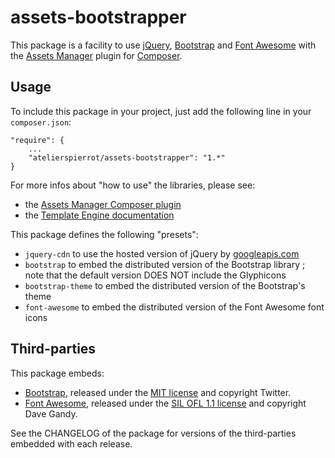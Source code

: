 assets-bootstrapper
===================

This package is a facility to use [jQuery](http://jquery.com/), [Bootstrap](http://getbootstrap.com/) and
[Font Awesome](http://fortawesome.github.io/Font-Awesome/) with the
[Assets Manager](http://github.com/atelierspierrot/assets-manager) plugin
for [Composer](http://getcomposer.org/).


## Usage

To include this package in your project, just add the following line in your `composer.json`:

    "require": {
        ...
        "atelierspierrot/assets-bootstrapper": "1.*"
    }

For more infos about "how to use" the libraries, please see:

-   the [Assets Manager Composer plugin](https://github.com/atelierspierrot/assets-manager)
-   the [Template Engine documentation](https://github.com/atelierspierrot/templatengine)


This package defines the following "presets":

- `jquery-cdn` to use the hosted version of jQuery by [googleapis.com](http://googleapis.com/)
- `bootstrap` to embed the distributed version of the Bootstrap library ; note that the default version DOES NOT include the Glyphicons
- `bootstrap-theme` to embed the distributed version of the Bootstrap's theme
- `font-awesome` to embed the distributed version of the Font Awesome font icons


## Third-parties

This package embeds:

- [Bootstrap](http://getbootstrap.com/), released under the [MIT license](http://en.wikipedia.org/wiki/MIT_License) and copyright Twitter.
- [Font Awesome](http://fortawesome.github.io/Font-Awesome/), released under the [SIL OFL 1.1 license](http://scripts.sil.org/OFL) and copyright Dave Gandy.

See the CHANGELOG of the package for versions of the third-parties embedded with each release.
